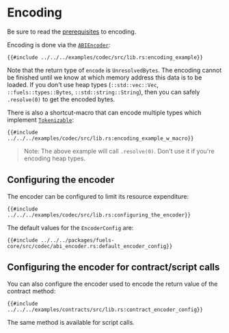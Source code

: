# Encoding

Be sure to read the [prerequisites](./index.md#prerequisites-for-decodingencoding) to encoding.

Encoding is done via the [`ABIEncoder`](https://docs.rs/fuels/latest/fuels/core/codec/struct.ABIEncoder.html):

```rust,ignore
{{#include ../../../examples/codec/src/lib.rs:encoding_example}}
```

Note that the return type of `encode` is `UnresolvedBytes`. The encoding cannot be finished until we know at which memory address this data is to be loaded. If you don't use heap types (`::std::vec::Vec`, `::fuels::types::Bytes`, `::std::string::String`), then you can safely `.resolve(0)` to get the encoded bytes.

There is also a shortcut-macro that can encode multiple types which implement [`Tokenizable`](https://docs.rs/fuels/latest/fuels/core/traits/trait.Tokenizable.html):

```rust,ignore
{{#include ../../../examples/codec/src/lib.rs:encoding_example_w_macro}}
```

> Note:
> The above example will call `.resolve(0)`. Don't use it if you're encoding heap types.

## Configuring the encoder

The encoder can be configured to limit its resource expenditure:

```rust,ignore
{{#include ../../../examples/codec/src/lib.rs:configuring_the_encoder}}
```

The default values for the `EncoderConfig` are:

```rust,ignore
{{#include ../../../packages/fuels-core/src/codec/abi_encoder.rs:default_encoder_config}}
```

## Configuring the encoder for contract/script calls

You can also configure the encoder used to encode the return value of the contract method:

```rust,ignore
{{#include ../../../examples/contracts/src/lib.rs:contract_encoder_config}}
```

The same method is available for script calls.
